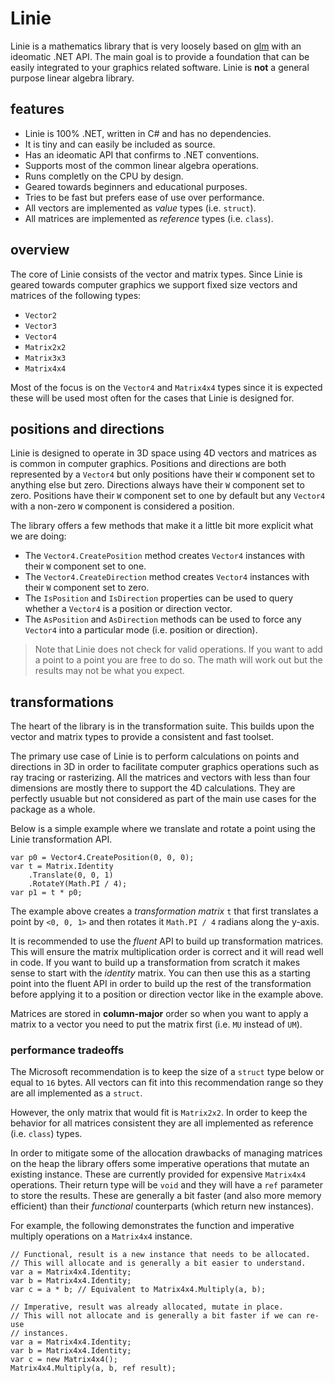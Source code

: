 # Linie
Linie is a mathematics library that is very loosely based on [glm](https://github.com/) with an ideomatic .NET API. The main goal is to provide a foundation that can be easily integrated to your graphics related software. Linie is **not** a general purpose linear algebra library.

## features
* Linie is 100% .NET, written in C# and has no dependencies.
* It is tiny and can easily be included as source.
* Has an ideomatic API that confirms to .NET conventions.
* Supports most of the common linear algebra operations.
* Runs completly on the CPU by design.
* Geared towards beginners and educational purposes.
* Tries to be fast but prefers ease of use over performance.
* All vectors are implemented as *value* types (i.e. `struct`).
* All matrices are implemented as *reference* types (i.e. `class`).

## overview
The core of Linie consists of the vector and matrix types. Since Linie is geared towards computer graphics we support fixed size vectors and matrices of the following types:

* `Vector2`
* `Vector3`
* `Vector4`
* `Matrix2x2`
* `Matrix3x3`
* `Matrix4x4`

Most of the focus is on the `Vector4` and `Matrix4x4` types since it is expected these will be used most often for the cases that Linie is designed for.

## positions and directions
Linie is designed to operate in 3D space using 4D vectors and matrices as is common in computer graphics. Positions and directions are both represented by a `Vector4` but only positions have their `W` component set to anything else but zero. Directions always have their `W` component set to zero. Positions have their `W` component set to one by default but any `Vector4` with a non-zero `W` component is considered a position.

The library offers a few methods that make it a little bit more explicit what we are doing:
* The `Vector4.CreatePosition` method creates `Vector4` instances with their `W` component set to one.
* The `Vector4.CreateDirection` method creates `Vector4` instances with their `W` component set to zero.
* The `IsPosition` and `IsDirection` properties can be used to query whether a `Vector4` is a position or direction vector.
* The `AsPosition` and `AsDirection` methods can be used to force any `Vector4` into a particular mode (i.e. position or direction).

> Note that Linie does not check for valid operations. If you want to add a point to a point you are free to do so. The math will work out but the results may not be what you expect.

## transformations
The heart of the library is in the transformation suite. This builds upon the vector and matrix types to provide a consistent and fast toolset.

The primary use case of Linie is to perform calculations on points and directions in 3D in order to facilitate computer graphics operations such as ray tracing or rasterizing. All the matrices and vectors with less than four dimensions are mostly there to support the 4D calculations. They are perfectly usuable but not considered as part of the main use cases for the package as a whole.

Below is a simple example where we translate and rotate a point using the Linie transformation API.
```
var p0 = Vector4.CreatePosition(0, 0, 0);
var t = Matrix.Identity
    .Translate(0, 0, 1)
    .RotateY(Math.PI / 4);
var p1 = t * p0;
```

The example above creates a *transformation matrix* `t` that first translates a point by `<0, 0, 1>` and then rotates it `Math.PI / 4` radians along the y-axis.

It is recommended to use the *fluent* API to build up transformation matrices. This will ensure the matrix multiplication order is correct and it will read well in code. If you want to build up a transformation from scratch it makes sense to start with the *identity* matrix. You can then use this as a starting point into the fluent API in order to build up the rest of the transformation before applying it to a position or direction vector like in the example above.

Matrices are stored in **column-major** order so when you want to apply a matrix to a vector you need to put the matrix first (i.e. `MU` instead of `UM`).

### performance tradeoffs
The Microsoft recommendation is to keep the size of a `struct` type below or equal to `16` bytes. All vectors can fit into this recommendation range so they are all implemented as a `struct`. 

However, the only matrix that would fit is `Matrix2x2`. In order to keep the behavior for all matrices consistent they are all implemented as reference (i.e. `class`) types.

In order to mitigate some of the allocation drawbacks of managing matrices on the heap the library offers some imperative operations that mutate an existing instance. These are currently provided for expensive `Matrix4x4` operations. Their return type will be `void` and they will have a `ref` parameter to store the results. These are generally a bit faster (and also more memory efficient) than their *functional* counterparts (which return new instances).

For example, the following demonstrates the function and imperative multiply operations on a `Matrix4x4` instance.

```
// Functional, result is a new instance that needs to be allocated.
// This will allocate and is generally a bit easier to understand.
var a = Matrix4x4.Identity;
var b = Matrix4x4.Identity;
var c = a * b; // Equivalent to Matrix4x4.Multiply(a, b);

// Imperative, result was already allocated, mutate in place.
// This will not allocate and is generally a bit faster if we can re-use 
// instances.
var a = Matrix4x4.Identity;
var b = Matrix4x4.Identity;
var c = new Matrix4x4();
Matrix4x4.Multiply(a, b, ref result);
```